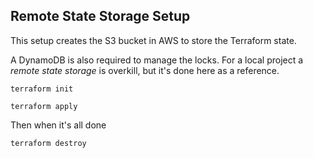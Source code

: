 ## Remote State Storage Setup

This setup creates the S3 bucket in AWS to store the Terraform state.

A DynamoDB is also required to manage the locks. For a local project a *_remote state storage_* is overkill, but it's done here as a reference.

```
terraform init

terraform apply
```

Then when it's all done

``
terraform destroy
``